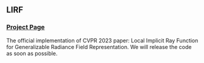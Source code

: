 ## LIRF
### [Project Page](https://xhuangcv.github.io/lirf/)
The official implementation of CVPR 2023 paper: Local Implicit Ray Function for Generalizable Radiance Field Representation. We will release the code as soon as possible.
